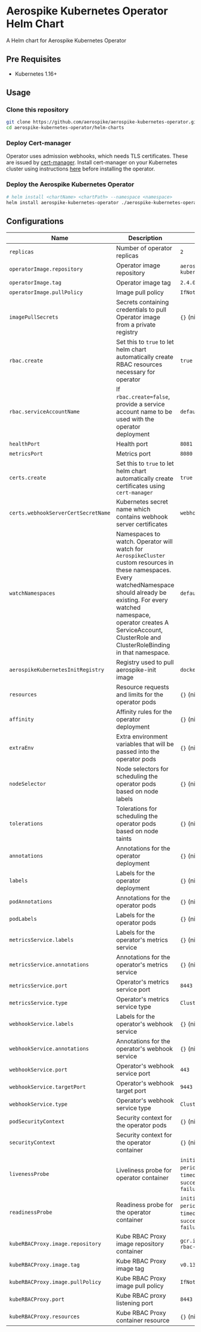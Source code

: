 # Aerospike Kubernetes Operator Helm Chart

A Helm chart for Aerospike Kubernetes Operator

## Pre Requisites

- Kubernetes 1.16+

## Usage

<!-- ### Add Aerospike Helm Repository

```sh
helm repo add aerospike https://aerospike.github.io/aerospike-kubernetes-operator
``` -->

### Clone this repository

```sh
git clone https://github.com/aerospike/aerospike-kubernetes-operator.git
cd aerospike-kubernetes-operator/helm-charts
```

### Deploy Cert-manager
Operator uses admission webhooks, which needs TLS certificates. These are issued by [cert-manager](https://cert-manager.io/docs/). Install cert-manager on your Kubernetes cluster using instructions [here](https://cert-manager.io/docs/installation/kubernetes/) before installing the operator.

### Deploy the Aerospike Kubernetes Operator

```sh
# helm install <chartName> <chartPath> --namespace <namespace>
helm install aerospike-kubernetes-operator ./aerospike-kubernetes-operator --set replicas=3
```

## Configurations

| Name                                | Description                                                                                                                                                                                                                                                                    | Default                                                                                                           |
|-------------------------------------|--------------------------------------------------------------------------------------------------------------------------------------------------------------------------------------------------------------------------------------------------------------------------------|-------------------------------------------------------------------------------------------------------------------|
| `replicas`                          | Number of operator replicas                                                                                                                                                                                                                                                    | `2`                                                                                                               |
| `operatorImage.repository`          | Operator image repository                                                                                                                                                                                                                                                      | `aerospike/aerospike-kubernetes-operator`                                                                         |
| `operatorImage.tag`                 | Operator image tag                                                                                                                                                                                                                                                             | `2.4.0`                                                                                                           |
| `operatorImage.pullPolicy`          | Image pull policy                                                                                                                                                                                                                                                              | `IfNotPresent`                                                                                                    |
| `imagePullSecrets`                  | Secrets containing credentials to pull Operator image from a private registry                                                                                                                                                                                                  | `{}` (nil)                                                                                                        |
| `rbac.create`                       | Set this to `true` to let helm chart automatically create RBAC resources necessary for operator                                                                                                                                                                                | `true`                                                                                                            |
| `rbac.serviceAccountName`           | If `rbac.create=false`, provide a service account name to be used with the operator deployment                                                                                                                                                                                 | `default`                                                                                                         |
| `healthPort`                        | Health port                                                                                                                                                                                                                                                                    | `8081`                                                                                                            |
| `metricsPort`                       | Metrics port                                                                                                                                                                                                                                                                   | `8080`                                                                                                            |
| `certs.create`                      | Set this to `true` to let helm chart automatically create certificates using `cert-manager`                                                                                                                                                                                    | `true`                                                                                                            |
| `certs.webhookServerCertSecretName` | Kubernetes secret name which contains webhook server certificates                                                                                                                                                                                                              | `webhook-server-cert`                                                                                             |
| `watchNamespaces`                   | Namespaces to watch. Operator will watch for `AerospikeCluster` custom resources in these namespaces. Every watchedNamespace should already be existing. For every watched namespace, operator creates A ServiceAccount, ClusterRole and ClusterRoleBinding in that namespace. | `default`                                                                                                         |
| `aerospikeKubernetesInitRegistry`   | Registry used to pull aerospike-init image                                                                                                                                                                                                                                     | `docker.io`                                                                                                       |
| `resources`                         | Resource requests and limits for the operator pods                                                                                                                                                                                                                             | `{}` (nil)                                                                                                        |
| `affinity`                          | Affinity rules for the operator deployment                                                                                                                                                                                                                                     | `{}` (nil)                                                                                                        |
| `extraEnv`                          | Extra environment variables that will be passed into the operator pods                                                                                                                                                                                                         | `{}` (nil)                                                                                                        |
| `nodeSelector`                      | Node selectors for scheduling the operator pods based on node labels                                                                                                                                                                                                           | `{}` (nil)                                                                                                        |
| `tolerations`                       | Tolerations for scheduling the operator pods based on node taints                                                                                                                                                                                                              | `{}` (nil)                                                                                                        |
| `annotations`                       | Annotations for the operator deployment                                                                                                                                                                                                                                        | `{}` (nil)                                                                                                        |
| `labels`                            | Labels for the operator deployment                                                                                                                                                                                                                                             | `{}` (nil)                                                                                                        |
| `podAnnotations`                    | Annotations for the operator pods                                                                                                                                                                                                                                              | `{}` (nil)                                                                                                        |
| `podLabels`                         | Labels for the operator pods                                                                                                                                                                                                                                                   | `{}` (nil)                                                                                                        |
| `metricsService.labels`             | Labels for the operator's metrics service                                                                                                                                                                                                                                      | `{}` (nil)                                                                                                        |
| `metricsService.annotations`        | Annotations for the operator's metrics service                                                                                                                                                                                                                                 | `{}` (nil)                                                                                                        |
| `metricsService.port`               | Operator's metrics service port                                                                                                                                                                                                                                                | `8443`                                                                                                            |
| `metricsService.type`               | Operator's metrics service type                                                                                                                                                                                                                                                | `ClusterIP`                                                                                                       |
| `webhookService.labels`             | Labels for the operator's webhook service                                                                                                                                                                                                                                      | `{}` (nil)                                                                                                        |
| `webhookService.annotations`        | Annotations for the operator's webhook service                                                                                                                                                                                                                                 | `{}` (nil)                                                                                                        |
| `webhookService.port`               | Operator's webhook service port                                                                                                                                                                                                                                                | `443`                                                                                                             |
| `webhookService.targetPort`         | Operator's webhook target port                                                                                                                                                                                                                                                 | `9443`                                                                                                            |
| `webhookService.type`               | Operator's webhook service type                                                                                                                                                                                                                                                | `ClusterIP`                                                                                                       |
| `podSecurityContext`                | Security context for the operator pods                                                                                                                                                                                                                                         | `{}` (nil)                                                                                                        |
| `securityContext`                   | Security context for the operator container                                                                                                                                                                                                                                    | `{}` (nil)                                                                                                        |
| `livenessProbe`                     | Liveliness probe for operator container                                                                                                                                                                                                                                        | `initialDelaySeconds: 15`, `periodSeconds: 20`, `timeoutSeconds: 1`, `successThreshold: 1`, `failureThreshold: 3` |
| `readinessProbe`                    | Readiness probe for the operator container                                                                                                                                                                                                                                     | `initialDelaySeconds: 5`, `periodSeconds: 10`, `timeoutSeconds: 1`, `successThreshold: 1`, `failureThreshold: 3`  |
| `kubeRBACProxy.image.repository`    | Kube RBAC Proxy image repository container                                                                                                                                                                                                                                     | `gcr.io/kubebuilder/kube-rbac-proxy`                                                                              |
| `kubeRBACProxy.image.tag`           | Kube RBAC Proxy image tag                                                                                                                                                                                                                                                      | `v0.13.1`                                                                                                         |
| `kubeRBACProxy.image.pullPolicy`    | Kube RBAC Proxy image pull policy                                                                                                                                                                                                                                              | `IfNotPresent`                                                                                                    |
| `kubeRBACProxy.port`                | Kube RBAC proxy listening port                                                                                                                                                                                                                                                 | `8443`                                                                                                            |
| `kubeRBACProxy.resources`           | Kube RBAC Proxy container resource                                                                                                                                                                                                                                             | `{}` (nil)                                                                                                        |
<!-- ## Next Steps

Deploy [Aerospike Cluster](https://artifacthub.io/packages/helm/aerospike/aerospike-cluster) -->

